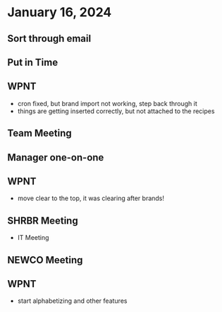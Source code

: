# January 16, 2024

## Sort through email

## Put in Time

## WPNT
- cron fixed, but brand import not working, step back through it
- things are getting inserted correctly, but not attached to the recipes

## Team Meeting

## Manager one-on-one

## WPNT
- move clear to the top, it was clearing after brands!

## SHRBR Meeting
- IT Meeting

## NEWCO Meeting

## WPNT
- start alphabetizing and other features
